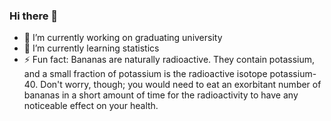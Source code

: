 ### Hi there 👋

- 🔭 I’m currently working on graduating university
- 🌱 I’m currently learning statistics
- ⚡ Fun fact: Bananas are naturally radioactive. They contain potassium, and a small fraction of potassium is the radioactive isotope potassium-40. Don't worry, though; you would need to eat an exorbitant number of bananas in a short amount of time for the radioactivity to have any noticeable effect on your health. 
